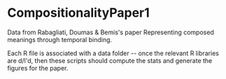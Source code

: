 # CompositionalityPaper1
Data from Rabagliati, Doumas &amp; Bemis's paper Representing composed meanings through temporal binding.

Each R file is associated with a data folder -- once the relevant R libraries are d/l'd, then these scripts should compute the stats and generate the figures for the paper.
